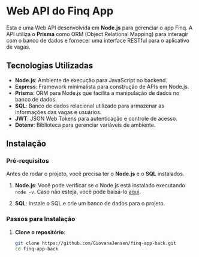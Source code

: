 # Web API do Finq App

Esta é uma Web API desenvolvida em **Node.js** para gerenciar o app Finq. A API utiliza o **Prisma** como ORM (Object Relational Mapping) para interagir com o banco de dados e fornecer uma interface RESTful para o aplicativo de vagas.

## Tecnologias Utilizadas

- **Node.js**: Ambiente de execução para JavaScript no backend.
- **Express**: Framework minimalista para construção de APIs em Node.js.
- **Prisma**: ORM para Node.js que facilita a manipulação de dados no banco de dados.
- **SQL**: Banco de dados relacional utilizado para armazenar as informações das vagas e usuários.
- **JWT**: JSON Web Tokens para autenticação e controle de acesso.
- **Dotenv**: Biblioteca para gerenciar variáveis de ambiente.

## Instalação

### Pré-requisitos

Antes de rodar o projeto, você precisa ter o **Node.js** e o **SQL** instalados.

1. **Node.js**: Você pode verificar se o Node.js está instalado executando `node -v`. Caso não esteja, você pode baixá-lo [aqui](https://nodejs.org/).
   
2. **SQL**: Instale o SQL e crie um banco de dados para o projeto.

### Passos para Instalação

1. **Clone o repositório**:

   ```bash
   git clone https://github.com/GiovanaJensen/finq-app-back.git
   cd finq-app-back
